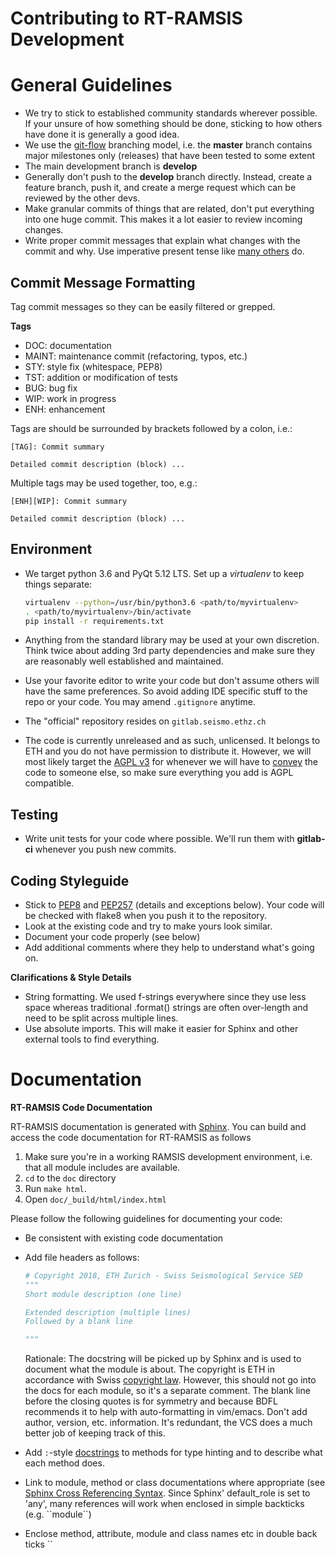 # Contributing to RT-RAMSIS Development

# General Guidelines

- We try to stick to established community standards wherever possible. If your
  unsure of how something should be done, sticking to how others have done it
  is generally a good idea. 
- We use the [git-flow](https://nvie.com/posts/a-successful-git-branching-model/) 
  branching model, i.e. the **master** branch contains 
  major milestones only (releases) that have been tested to some extent
- The main development branch is **develop**
- Generally don't push to the **develop** branch directly. Instead, create a
  feature branch, push it, and create a merge request which can be reviewed by
  the other devs.
- Make granular commits of things that are related, don't put everything into
  one huge commit. This makes it a lot easier to review incoming changes.
- Write proper commit messages that explain what changes with the commit and
  why. Use imperative present tense like [many others](https://stackoverflow.com/questions/3580013/should-i-use-past-or-present-tense-in-git-commit-messages) do.

  
## Commit Message Formatting

Tag commit messages so they can be easily filtered or grepped. 

**Tags**

- DOC: documentation
- MAINT: maintenance commit (refactoring, typos, etc.)
- STY: style fix (whitespace, PEP8)
- TST: addition or modification of tests
- BUG: bug fix
- WIP: work in progress
- ENH: enhancement

Tags are should be surrounded by brackets followed by a colon, i.e.:

```
[TAG]: Commit summary

Detailed commit description (block) ...
```

Multiple tags may be used together, too, e.g.:

```
[ENH][WIP]: Commit summary

Detailed commit description (block) ...
```

## Environment

- We target python 3.6 and PyQt 5.12 LTS. Set up a *virtualenv* to keep things 
  separate:
  
  ```bash
  virtualenv --python=/usr/bin/python3.6 <path/to/myvirtualenv>
  . <path/to/myvirtualenv>/bin/activate
  pip install -r requirements.txt
  ```
  
- Anything from the standard library may be used at your own discretion. Think
  twice about adding 3rd party dependencies and make sure they are reasonably
  well established and maintained.
- Use your favorite editor to write your code but don't assume others will have
  the same preferences. So avoid adding IDE specific stuff to the repo or your 
  code. You may amend `.gitignore` anytime.
- The "official" repository resides on `gitlab.seismo.ethz.ch`
- The code is currently unreleased and as such, unlicensed. It belongs to ETH
  and you do not have permission to distribute it. However, we will most likely
  target the [AGPL v3](https://www.gnu.org/licenses/agpl.html) for whenever we 
  will have to [convey](https://www.gnu.org/licenses/gpl-faq.html#WhyPropagateAndConvey) 
  the code to someone else, so make sure everything you add is AGPL compatible.

## Testing

- Write unit tests for your code where possible. We'll run them with 
  **gitlab-ci** whenever you push new commits.

## Coding Styleguide

- Stick to [PEP8](https://www.python.org/dev/peps/pep-0008) and 
  [PEP257](http://www.python.org/dev/peps/pep-0257) (details and exceptions
  below). Your code will be checked with flake8 when you push it to the 
  repository.
- Look at the existing code and try to make yours look similar.
- Document your code properly (see below)
- Add additional comments where they help to understand what's going on.
   
**Clarifications & Style Details**

- String formatting. We used f-strings everywhere since they use less space 
  whereas traditional .format() strings are often over-length and need to be 
  split across multiple lines.
- Use absolute imports. This will make it easier for Sphinx and other external
  tools to find everything.
  

# Documentation

**RT-RAMSIS Code Documentation**

RT-RAMSIS documentation is generated with
[Sphinx](http://sphinx-doc.org/contents.html). You can build and access the
code documentation for RT-RAMSIS as follows

1. Make sure you're in a working RAMSIS development environment, i.e. that all
   module includes are available.
2. ``cd`` to the ``doc`` directory
3. Run ``make html``.
4. Open ``doc/_build/html/index.html``
    
Please follow the following guidelines for documenting your code:

- Be consistent with existing code documentation
- Add file headers as follows:

    ```python
    # Copyright 2018, ETH Zurich - Swiss Seismological Service SED
    """
    Short module description (one line)
  
    Extended description (multiple lines)
    Followed by a blank line
  
    """
    
    ```
    Rationale: The docstring will be picked up by Sphinx and is used to 
    document what the module is about. The copyright is ETH in accordance with 
    Swiss
    [copyright law](https://www.admin.ch/opc/en/classified-compilation/19920251/index.html#a17).
    However, this should not go into the docs for each module, so it's a 
    separate comment. The blank line before the closing quotes is for symmetry 
    and because BDFL recommends it to help with auto-formatting in vim/emacs.
    Don't add author, version, etc. information. It's redundant, the VCS does a 
    much better job of keeping track of this.
- Add `:`-style
  [docstrings](https://www.jetbrains.com/pycharm/help/using-docstrings-to-specify-types.html)
  to methods for type hinting and to describe what each method does.
- Link to module, method or class documentations where appropriate (see [Sphinx
  Cross Referencing
  Syntax](http://sphinx-doc.org/domains.html#cross-referencing-syntax). Since
  Sphinx' default_role is set to 'any', many references will work when enclosed
  in simple backticks (e.g. \`\`module\`\`)
- Enclose method, attribute, module and class names etc in double back ticks
  \`\`